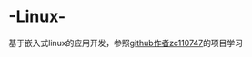 # -Linux-
基于嵌入式linux的应用开发，参照[github作者zc110747](https://github.com/zc110747/remote_manage?tab=readme-ov-file)的项目学习
